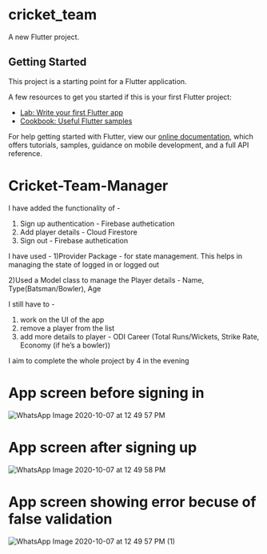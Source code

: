 # cricket_team

A new Flutter project.

## Getting Started

This project is a starting point for a Flutter application.

A few resources to get you started if this is your first Flutter project:

- [Lab: Write your first Flutter app](https://flutter.dev/docs/get-started/codelab)
- [Cookbook: Useful Flutter samples](https://flutter.dev/docs/cookbook)

For help getting started with Flutter, view our
[online documentation](https://flutter.dev/docs), which offers tutorials,
samples, guidance on mobile development, and a full API reference.
# Cricket-Team-Manager

I have added the functionality of -
1) Sign up authentication - Firebase authetication 
2) Add player details - Cloud Firestore 
3) Sign out - Firebase authetication

I have used -
1)Provider Package - for state management. This helps in managing the state of logged in or logged out

2)Used a Model class to manage the Player details  - Name, Type(Batsman/Bowler), Age

I still have to -
1) work on the UI of the app
2) remove a player from the list
3) add more details to player - ODI Career (Total Runs/Wickets, Strike Rate, Economy (if he’s a bowler))

I aim to complete the whole project by 4 in the evening

# App screen before signing in


![WhatsApp Image 2020-10-07 at 12 49 57 PM](https://user-images.githubusercontent.com/32004692/95300107-56da4e80-089c-11eb-86b2-d2a506fbea85.jpeg)


# App screen after signing up


![WhatsApp Image 2020-10-07 at 12 49 58 PM](https://user-images.githubusercontent.com/32004692/95299727-cc91ea80-089b-11eb-8436-0b225d20bf08.jpeg)


# App screen showing error becuse of false validation


![WhatsApp Image 2020-10-07 at 12 49 57 PM (1)](https://user-images.githubusercontent.com/32004692/95300319-a0c33480-089c-11eb-92fe-0ef83da1cf2e.jpeg)






